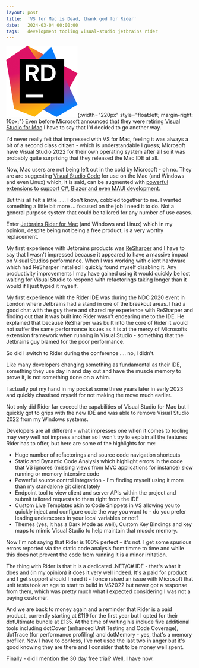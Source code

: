 ```yaml
---
layout: post
title:  'VS for Mac is Dead, thank god for Rider'
date:   2024-03-04 00:00:00
tags:   development tooling visual-studio jetbrains rider
---
```

![jetbrains rider logo](/assets/images/rider-icon.png){:width="220px" style="float:left; margin-right: 10px;"}
Even before Microsoft announced that they were <a href='https://learn.microsoft.com/en-us/visualstudio/mac/what-happened-to-vs-for-mac?view=vsmac-2022' target='_blank'>retiring Visual Studio for Mac</a> I have to say that I'd decided to go another way.

I'd never really felt that impressed with VS for Mac, feeling it was always a bit of a second class citizen - which is understandable I guess; Microsoft have Visual Studio 2022 for their own operating system after all so it was probably quite surprising that they released the Mac IDE at all.

Now, Mac users are not being left out in the cold by Microsoft - oh no. They are are suggesting <a href='https://code.visualstudio.com/' target='_blank'>Visual Studio Code</a> for use on the Mac (and Windows and even Linux) which, it is said, can be augmented with <a href='https://marketplace.visualstudio.com/items?itemName=ms-dotnettools.csdevkit' target='_blank'>powerful extensions to support C#, Blazor and even MAUI development</a>.

But this all felt a little ..... I don't know, cobbled together to me. I wanted something a little bit more ... focused on the job I need it to do. Not a general purpose system that could be tailored for any number of use cases.

Enter <a href='https://www.jetbrains.com/rider/download/#section=mac' target='_blank'>Jetbrains Rider for Mac</a> (and Windows and Linux) which in my opinion, despite being not being a free product, is a very worthy replacement.
<!--more-->

My first experience with Jetbrains products was <a href='https://www.jetbrains.com/resharper/' target='_blank'>ReSharper</a> and I have to say that I wasn't impressed because it appeared to have a massive impact on Visual Studios performance. When I was working with client hardware which had ReSharper installed I quickly found myself disabling it.
Any productivity improvements I may have gained using it would quickly be lost waiting for Visual Studio to respond with refactorings taking longer than it would if I just typed it myself.

My first experience with the Rider IDE was during the NDC 2020 event in London where Jetbrains had a stand in one of the breakout areas. I had a good chat with the guy there and shared my experience with ReSharper and finding out that it was built into Rider wasn't endearing me to the IDE. He explained that because ReSharper was built into the core of Rider it would not suffer the same performance issues as it is at the mercy of Microsofts extension framework when running in Visual Studio - something that the Jetbrains guy blamed for the poor performance.

So did I switch to Rider during the conference .... no, I didn't.

Like many developers changing something as fundamental as their IDE, something they use day in and day out and have the muscle memory to prove it, is not something done on a whim.

I actually put my hand in my pocket some three years later in early 2023 and quickly chastised myself for not making the move much earlier.

Not only did Rider far exceed the capabilities of Visual Studio for Mac but I quickly got to grips with the new IDE and was able to remove Visual Studio 2022 from my Windows systems.

Developers are all different - what impresses one when it comes to tooling may very well not impress another so I won't try to explain all the features Rider has to offer, but here are some of the highlights for me:

- Huge number of refactorings and source code navigation shortcuts
- Static and Dynamic Code Analysis which highlight errors in the code that VS ignores (missing views from MVC applications for instance) slow running or memory intensive code
- Powerful source control integration - I'm finding myself using it more than my standalone git client lately
- Endpoint tool to view client and server APIs within the project and submit tailored requests to them right from the IDE
- Custom Live Templates akin to Code Snippets in VS allowing you to quickly inject and configure code the way you want to - do you prefer leading underscores in your local variables or not?
- Themes (yes, it has a Dark Mode as well), Custom Key Bindings and key maps to mimic Visual Studio to help maintain that muscle memory.

Now I'm not saying that Rider is 100% perfect - it's not. I get some spurious errors reported via the static code analysis from timme to time and while this does not prevent the code from running it is a minor irritation.

The thing with Rider is that it is a dedicated .NET/C# IDE - that's what it does and (in my opinion) it does it very well indeed. It's a paid for product and I get support should I need it - I once raised an issue with Microsoft that unit tests took an age to start to build in VS2022 but never got a response from them, which was pretty much what I expected considering I was not a paying customer.

And we are back to money again and a reminder that Rider is a paid product, currently starting at £119 for the first year but I opted for their dotUltimate bundle at £135. At the time of writing his include five additional tools including dotCover (enhanced Unit Testing and Code Coverage), dotTrace (for performance profiling) and dotMemory - yes, that's a memory profiler. Now I have to confess, I've not used the last two in anger but it's good knowing they are there and I consider that to be money well spent.

Finally - did I mention the 30 day free trial? Well, I have now.
